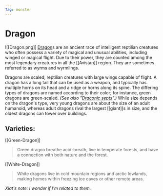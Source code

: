 ```yaml
---
Tag: monster
---
```

# Dragon
![[Dragon.png]]
[Dragon](https://pathfinderwiki.com/wiki/Dragon)s are an ancient race of intelligent reptilian creatures who often possess a variety of magical and unusual abilities, including winged or magical flight. Due to their power, they are counted among the most legendary creatures in all the [[Avistan]] region. They are sometimes referred to as wyrms and wyrmlings.

Dragons are scaled, reptilian creatures with large wings capable of flight. A dragon has a long tail that can be used as a weapon, and typically has multiple horns on its head and a ridge or horns along its spine. The differing types of dragons are named according to their color; for instance, green dragons are green-scaled. _(See also "[Draconic septs](https://pathfinderwiki.com/wiki/Dragon#Draconic_septs)".)_ While size depends on the dragon's type, very young dragons are about the size of an adult humanoid, whereas adult dragons rival the largest [[giant]]s in size, and the oldest dragons can tower over buildings.

## Varieties:
[[Green-Dragon]]
> Green dragon breathe acid-breath, live in temperate forests, and have a connection with both nature and the forest. 

[[White-Dragon]]
>White dragons live in cold mountain regions and arctic lowlands, making homes within freezing ice caves or other remote areas. 

*Xiat's note: I wonder if I'm related to them.*
